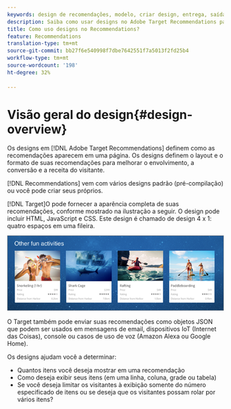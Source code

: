 ```yaml
---
keywords: design de recomendações, modelo, criar design, entrega, saída
description: Saiba como usar designs no Adobe Target Recommendations para definir como as recomendações aparecem em uma página (1X4, 1X6, 2X2 e assim por diante).
title: Como uso designs no Recommendations?
feature: Recommendations
translation-type: tm+mt
source-git-commit: bb27f6e540998f7dbe7642551f7a5013f2fd25b4
workflow-type: tm+mt
source-wordcount: '198'
ht-degree: 32%

---
```



# Visão geral do design{#design-overview}

Os designs em [!DNL Adobe Target Recommendations] definem como as recomendações aparecem em uma página. Os designs definem o layout e o formato de suas recomendações para melhorar o envolvimento, a conversão e a receita do visitante.

[!DNL Recommendations] vem com vários designs padrão (pré-compilação) ou você pode criar seus próprios.

[!DNL Target]O pode fornecer a aparência completa de suas recomendações, conforme mostrado na ilustração a seguir. O design pode incluir HTML, JavaScript e CSS. Este design é chamado de design 4 x 1: quatro espaços em uma fileira.

![](assets/velocity_example.png)

O Target também pode enviar suas recomendações como objetos JSON que podem ser usados em mensagens de email, dispositivos IoT (Internet das Coisas), console ou casos de uso de voz (Amazon Alexa ou Google Home).

Os designs ajudam você a determinar:

* Quantos itens você deseja mostrar em uma recomendação
* Como deseja exibir seus itens (em uma linha, coluna, grade ou tabela)
* Se você deseja limitar os visitantes à exibição somente do número especificado de itens ou se deseja que os visitantes possam rolar por vários itens?

